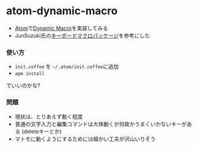 # atom-dynamic-macro

* [Atom](https://atom.io/)で[Dynamic Macro](https://github.com/masui/DynamicMacro)を実装してみる
* JunSuzuki氏の[キーボードマクロパッケージ](http://qiita.com/JunSuzukiJapan/items/692dc5390ec545178e7d)を参考にした

### 使い方

* ```init.coffee``` を ```~/.atom/init.coffee```に追加
* ```apm install```

でいいのかな?

### 問題

* 現状は、とりあえず動く程度
* 普通の文字入力と編集コマンドは大体動くが何故かうまくいかないキーがある (deleteキーとか)
* マトモに動くようにするためには細かい工夫が沢山いりそう



